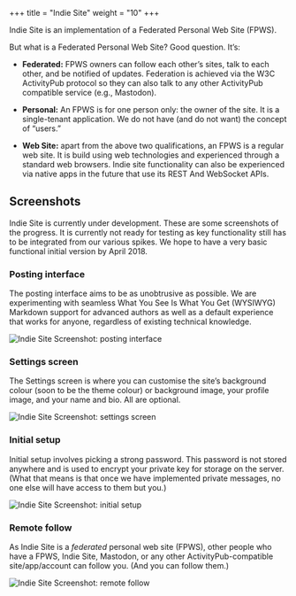 +++
title = "Indie Site"
weight = "10"
+++

Indie Site is an implementation of a Federated Personal Web Site (FPWS).

But what is a Federated Personal Web Site? Good question. It’s:

  * __Federated:__ FPWS owners can follow each other’s sites, talk to each other, and be notified of updates. Federation is achieved via the W3C ActivityPub protocol so they can also talk to any other ActivityPub compatible service (e.g., Mastodon).

  * __Personal:__ An FPWS is for one person only: the owner of the site. It is a single-tenant application. We do not have (and do not want) the concept of “users.”

  * __Web Site:__ apart from the above two qualifications, an FPWS is a regular web site. It is build using web technologies and experienced through a standard web browsers. Indie site functionality can also be experienced via native apps in the future that use its REST And WebSocket APIs.

## Screenshots

Indie Site is currently under development. These are some screenshots of the progress. It is currently not ready for testing as key functionality still has to be integrated from our various spikes. We hope to have a very basic functional initial version by April 2018.

### Posting interface

The posting interface aims to be as unobtrusive as possible. We are experimenting with seamless What You See Is What You Get (WYSIWYG) Markdown support for advanced authors as well as a default experience that works for anyone, regardless of existing technical knowledge.

![Indie Site Screenshot: posting interface](/images/screenshots/indie-site/post.jpg)

### Settings screen

The Settings screen is where you can customise the site’s background colour (soon to be the theme colour) or background image, your profile image, and your name and bio. All are optional.

![Indie Site Screenshot: settings screen](/images/screenshots/indie-site/settings.jpg)

### Initial setup

Initial setup involves picking a strong password. This password is not stored anywhere and is used to encrypt your private key for storage on the server. (What that means is that once we have implemented private messages, no one else will have access to them but you.)

![Indie Site Screenshot: initial setup](/images/screenshots/indie-site/setup.jpg)

### Remote follow

As Indie Site is a _federated_ personal web site (FPWS), other people who have a FPWS, Indie Site, Mastodon, or any other ActivityPub-compatible site/app/account can follow you. (And you can follow them.)

![Indie Site Screenshot: remote follow](/images/screenshots/indie-site/remote-follow.jpg)
